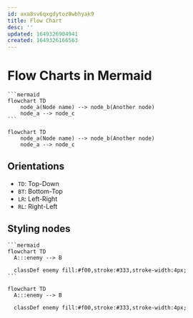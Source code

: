 ```yaml
---
id: axa8sv6qxgdytoz8wbhyak9
title: Flow Chart
desc: ''
updated: 1649326904941
created: 1649326166563
---
```


# Flow Charts in Mermaid

````
```mermaid
flowchart TD
    node_a(Node name) --> node_b(Another node)
    node_a --> node_c
```
````

```mermaid
flowchart TD
    node_a(Node name) --> node_b(Another node)
    node_a --> node_c
```

## Orientations
- `TD`: Top-Down
- `BT`: Bottom-Top
- `LR`: Left-Right
- `RL`: Right-Left

## Styling nodes

````
```mermaid
flowchart TD
  A:::enemy --> B

  classDef enemy fill:#f00,stroke:#333,stroke-width:4px;
```
````

```mermaid
flowchart TD
  A:::enemy --> B

  classDef enemy fill:#f00,stroke:#333,stroke-width:4px;
```
